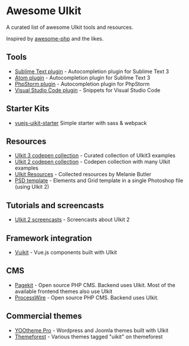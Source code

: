 # Awesome UIkit

A curated list of awesome UIkit tools and resources.

Inspired by [awesome-php](https://github.com/ziadoz/awesome-php) and the likes.

## Tools
 - [Sublime Text plugin](https://github.com/uikit/uikit-sublime) - Autocompletion plugin for Sublime Text 3
 - [Atom plugin](https://atom.io/packages/uikit-atom) - Autocompletion plugin for Sublime Text 3
 - [PhpStorm plugin](https://github.com/Bixie/intellij-uikit) - Autocompletion plugin for PhpStorm
 - [Visual Studio Code plugin](https://marketplace.visualstudio.com/items?itemName=Keno.uikit-3-snippets) - Snippets for Visual Studio Code

## Starter Kits
 - [vuejs-uikit-starter](https://github.com/mstaack/vuejs-uikit-starter) Simple starter with sass & webpack
## Resources
 - [UIkit 3 codepen collection](https://codepen.io/collection/AYNaMv) - Curated collection of UIkit3 examples 
 - [UIkit 2 codepen collection](http://codepen.io/collection/njbqPE) - Codepen collection with many UIkit examples
 - [UIkit Resources](http://melaniebutlerdesign.com/uikit) - Collected resources by Melanie Butler
 - [PSD template](https://plus.google.com/118003653058454072787/posts/LjqLED97Bh3) - Elements and Grid template in a single Photoshop file (using UIkit 2)

## Tutorials and screencasts
- [UIkit 2 screencasts](https://www.youtube.com/playlist?list=PL2SfpsC7cy0gv9O7nNKyQZBrFjhi3LH-V) - Screencasts about UIkit 2

## Framework integration
 - [Vuikit](https://vuikit.js.org) - Vue.js components built with UIkit

## CMS
 - [Pagekit](https://pagekit.com) - Open source PHP CMS. Backend uses UIkit. Most of the available frontend themes also use UIkit
 - [ProcessWire](https://processwire.com) - Open source PHP CMS. Backend uses UIkit.

## Commercial themes
- [YOOtheme Pro](https://yootheme.com/pro) - Wordpress and Joomla themes built with UIkit
- [Themeforest](https://themeforest.net/tags/uikit) - Various themes tagged "uikit" on themeforest
